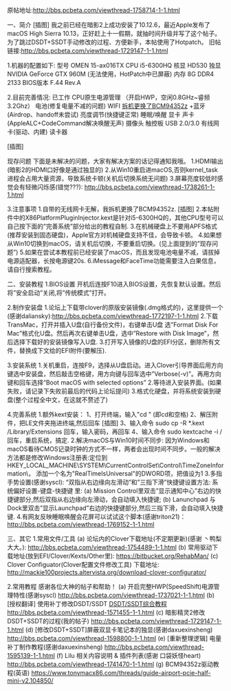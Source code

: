 原帖地址:http://bbs.pcbeta.com/viewthread-1758714-1-1.html

一、简介
[插图]
我之前已经在暗影2上成功安装了10.12.6，最近Apple发布了macOS High Sierra 10.13，正好赶上十一假期，就抽时间升级并写了这个帖子。为了跳过DSDT+SSDT手动修改的过程、方便新手，本帖使用了Hotpatch。
旧帖链接:http://bbs.pcbeta.com/viewthread-1729147-1-1.html

1.机器的配置如下:
型号	OMEN 15-ax016TX
CPU	i5-6300HQ
核显	HD530
独显	NVIDIA GeForce GTX 960M	(无法使用，HotPatch中已屏蔽)
内存	8G DDR4 2133
BIOS版本	F.44 Rev.A

2.目前完善情况:
已工作
CPU原生电源管理	（开启HWP，空闲0.8GHz~睿频3.2Ghz）
电池(修复电量不减的问题)
WIFI [拆机更换了BCM94352z](2.4G+5G) +蓝牙 (Airdrop、handoff未尝试)
亮度调节(快捷键正常)
睡眠/唤醒
显卡
声卡(AppleALC+CodeCommand解决唤醒无声)
摄像头
触控板
USB 2.0/3.0
有线网卡(驱动、内建)
读卡器

[插图]

现存问题
	下面是未解决的问题，大家有解决方案的话记得通知我哦。
1.HDMI输出(暗影2的HDMI口好像是通过独显的)
2.从Win10重启进macOS,否则kernel_task进程会占用大量资源，导致系统卡顿(关机后切换系统无问题)
3.屏幕亮度较低时感觉会有轻微闪烁感(错觉???):
http://bbs.pcbeta.com/viewthread-1738261-1-1.html

3.注意事项
1.自带的无线网卡无解，我拆机更换了BCM94352z.
[插图]
2.本帖附件中的X86PlatformPluginInjector.kext是针对i5-6300HQ的，其他CPU型号可以自己按下面的”完善系统”部分给出的教程自制.
3.在机械硬盘上不要用APFS格式(推荐安装到固态硬盘)，Apple官方对机械硬盘支持不佳，会导致卡顿。
4.如果想从Win10切换到macOS，请关机后切换，不要重启切换。(见上面提到的”现存问题”)
5.如果在尝试本教程前已经安装了macOS，而且发现电池电量不减，请拔掉电源适配器，长按电源键20s.
6.iMessage和FaceTime功能需要注入白果信息，请自行搜索教程。

二、安装教程
1.BIOS设置
开机后连按F10进入BIOS设置，先恢复默认设置。然后将”安全启动”关闭,将”传统模式”打开。

2.制作安装盘
1.论坛上下载带clover的原版安装镜像(.dmg格式的)，这里提供一个(感谢daliansky):http://bbs.pcbeta.com/viewthread-1772197-1-1.html
2.下载TransMac，打开并插入U盘(自行备份文件)，右键单击U盘 选”Format Disk For Mac”格式化U盘。然后再次右键单击U盘，选中”Restore with Disk Image”，然后选择下载好的安装镜像写入U盘.
3.打开写入镜像的U盘的EFI分区，删除所有文件，替换成下文给的EFI附件(要解压).

3.安装系统
1.关机重启，连按F9，选择从U盘启动。进入Clover引导界面后用方向键选中安装盘，然后敲击空格键，用方向键与回车选中”Verbose(-v)”。再用方向键和回车选择“Boot macOS with selected options”
2.等待进入安装界面。(如果失败，请记录下失败前最后的代码上论坛提问)
3.格式化硬盘，并将系统安装到硬盘(整个过程全中文，在这就不赘述了)

4.完善系统
1.额外kext安装：
1、打开终端，输入"cd "
(即cd和空格)
2、解压附件，把LE文件夹拖进终端,然后回车
[插图]
3、输入命令
sudo cp -R *.kext /Library/Extensions
回车，输入密码，再回车
4、输入命令
sudo kextcache -i /
回车，重启系统，搞定.
2.解决macOS与Win10时间不同步:
因为Windows和macOS看待CMOS记录时钟的方式不一样，两者会出现时间不同步。一般的解决方法都是修改Windows注册表:定位到
HKEY_LOCAL_MACHINE\SYSTEM\CurrentControlSet\Control\TimeZoneInformation\，
添加一个名为"RealTimeIsUniversal"的DWORD项，把值设为1
3.多指手势设置(感谢syscl):
“双指从右边缘向左滑动”和”三指下滑”快捷键设置方法:
系统偏好设置-键盘-快捷键 里: 
(a) Mission Control里双击”显示通知中心”右边的快捷键部分,然后双指从右边缘向左滑动，会自动填入快捷键; 
(b) Lanunchpad 与 Dock里双击”显示Launchpad”右边的快捷键部分,然后三指下滑，会自动填入快捷键.
4.有网友反映睡眠唤醒会花屏可以试试这个脚本(感谢triton21)：http://bbs.pcbeta.com/viewthread-1769152-1-1.html

三、其它
1.常用文件/工具
(a) 论坛内的Clover下载地址(不定期更新)(感谢 丶鸭梨大大。):
http://bbs.pcbeta.com/viewthread-1754489-1-1.html
(b) 常用驱动下载地址(放到EFI/Clover/Kexts/Other里):
https://bitbucket.org/RehabMan/
(c) Clover Configuator(Clover配置文件修改工具) 下载地址:
http://mackie100projects.altervista.org/download-clover-configurator/

2.常用教程
感谢各位大神的帖子和帮助！
(a) 开启完整HWP(SpeedShift)电源管理特性(感谢syscl)
http://bbs.pcbeta.com/viewthread-1737021-1-1.html
(b) [授权翻译] 使用补丁修改DSDT/SSDT [DSDT/SSDT综合教程](感谢daxuexinsheng)
http://bbs.pcbeta.com/viewthread-1571455-1-1.html
(c) 暗影精灵2修改DSDT+SSDT的过程(我的帖子)
http://bbs.pcbeta.com/viewthread-1729147-1-1.html
(d) [修改DSDT+SSDT]屏蔽双显卡笔记本的独显(感谢daxuexinsheng)
http://bbs.pcbeta.com/viewthread-1598800-1-1.html
(e) [重新整理逻辑] 电量补丁制作教程(感谢daxuexinsheng)
http://bbs.pcbeta.com/viewthread-1595139-1-1.html
(f) Lilu 相关内容说明 & 插件列表(感谢 口袋妖怪heart)
http://bbs.pcbeta.com/viewthread-1741470-1-1.html
(g) BCM94352z驱动教程(英语)
https://www.tonymacx86.com/threads/guide-airport-pcie-half-mini-v2.104850/

